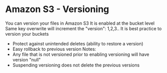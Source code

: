 # Amazon S3 - Versioning

You can version your files in Amazon S3
It is enabled at the bucket level
Same key overwrite will increment the "version": 1,2,3..
It is best practice to version your buckets
- Protect against unintended deletes (ability to restore a version)
- Easy rollback to previous version
Notes:
- Any file that is not versioned prior to enabling versioning will have version "null"
- Suspending versioning does not delete the previous versions 